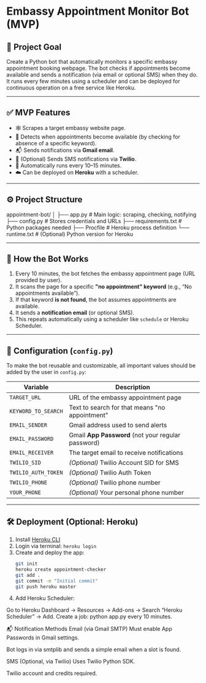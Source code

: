 # Embassy Appointment Monitor Bot (MVP)

## 🎯 Project Goal

Create a Python bot that automatically monitors a specific embassy appointment booking webpage. The bot checks if appointments become available and sends a notification (via email or optional SMS) when they do. It runs every few minutes using a scheduler and can be deployed for continuous operation on a free service like Heroku.

---

## ✅ MVP Features

- 🕸 Scrapes a target embassy website page.
- 🔎 Detects when appointments become available (by checking for absence of a specific keyword).
- 📬 Sends notifications via **Gmail email**.
- 📲 (Optional) Sends SMS notifications via **Twilio**.
- 🔁 Automatically runs every 10–15 minutes.
- ☁️ Can be deployed on **Heroku** with a scheduler.

---

## ⚙️ Project Structure

appointment-bot/
│
├── app.py # Main logic: scraping, checking, notifying
├── config.py # Stores credentials and URLs
├── requirements.txt # Python packages needed
├── Procfile # Heroku process definition
└── runtime.txt # (Optional) Python version for Heroku


---

## 🔁 How the Bot Works

1. Every 10 minutes, the bot fetches the embassy appointment page (URL provided by user).
2. It scans the page for a specific **"no appointment" keyword** (e.g., “No appointments available”).
3. If that keyword **is not found**, the bot assumes appointments are available.
4. It sends a **notification email** (or optional SMS).
5. This repeats automatically using a scheduler like `schedule` or Heroku Scheduler.

---

## 🧩 Configuration (`config.py`)

To make the bot reusable and customizable, all important values should be added by the user in `config.py`:

| Variable             | Description                                        |
|----------------------|----------------------------------------------------|
| `TARGET_URL`         | URL of the embassy appointment page                |
| `KEYWORD_TO_SEARCH`  | Text to search for that means "no appointment"     |
| `EMAIL_SENDER`       | Gmail address used to send alerts                  |
| `EMAIL_PASSWORD`     | Gmail **App Password** (not your regular password) |
| `EMAIL_RECEIVER`     | The target email to receive notifications          |
| `TWILIO_SID`         | *(Optional)* Twilio Account SID for SMS            |
| `TWILIO_AUTH_TOKEN`  | *(Optional)* Twilio Auth Token                     |
| `TWILIO_PHONE`       | *(Optional)* Twilio phone number                   |
| `YOUR_PHONE`         | *(Optional)* Your personal phone number            |

---

## 🛠 Deployment (Optional: Heroku)

1. Install [Heroku CLI](https://devcenter.heroku.com/articles/heroku-cli)
2. Login via terminal: `heroku login`
3. Create and deploy the app:
   ```bash
   git init
   heroku create appointment-checker
   git add .
   git commit -m "Initial commit"
   git push heroku master
4. Add Heroku Scheduler:

Go to Heroku Dashboard → Resources → Add-ons → Search “Heroku Scheduler” → Add.
Create a job: python app.py every 10 minutes.

📬 Notification Methods
Email (via Gmail SMTP)
Must enable App Passwords in Gmail settings.

Bot logs in via smtplib and sends a simple email when a slot is found.

SMS (Optional, via Twilio)
Uses Twilio Python SDK.

Twilio account and credits required.